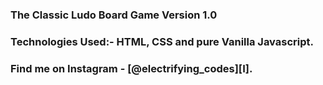 ### The Classic Ludo Board Game Version 1.0 

### Technologies Used:- HTML, CSS and pure Vanilla Javascript.

### Find me on Instagram - [@electrifying_codes][I].

[Instagram]: https://www.instagram.com/electrifying_codes